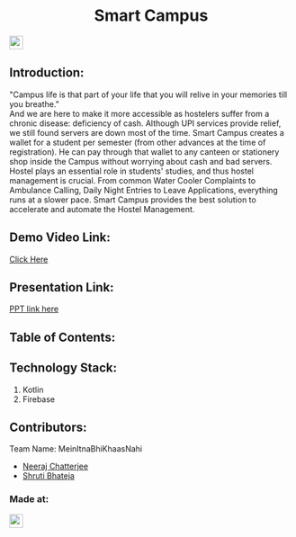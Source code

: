 <h1 align="center">Smart Campus</h1>
<p align="center">
</p>

<a href="https://hack36.com"> <img src="https://cutt.ly/BuiltAtHack36" height=24px> </a>


## Introduction:
  "Campus life is that part of your life that you will relive in your memories till you breathe." <br/>
And we are here to make it more accessible as hostelers suffer from a chronic disease: deficiency of cash. Although UPI services provide relief, we still found servers are down most of the time. Smart Campus creates a wallet for a student per semester (from other advances at the time of registration). He can pay through that wallet to any canteen or stationery shop inside the Campus without worrying about cash and bad servers. Hostel plays an essential role in students' studies, and thus hostel management is crucial. From common Water Cooler Complaints to Ambulance Calling, Daily Night Entries to Leave Applications, everything runs at a slower pace. Smart Campus provides the best solution to accelerate and automate the Hostel Management.
  
## Demo Video Link:
  <a href="https://youtu.be/dQw4w9WgXcQ">Click Here</a>
  
## Presentation Link:
  <a href="https://www.canva.com/design/DAE-wQZy2IU/SoCxQ1WQnxikiskDqc5kww/view?utm_content=DAE-wQZy2IU&utm_campaign=designshare&utm_medium=link2&utm_source=sharebutton"> PPT link here </a>
  
  
## Table of Contents:

## Technology Stack:
  1) Kotlin
  2) Firebase

## Contributors:

Team Name: MeinItnaBhiKhaasNahi

* [Neeraj Chatterjee](https://github.com/NeerajChatterjee)
* [Shruti Bhateja](https://github.com/ShrutisLegion)

### Made at:
<a href="https://hack36.com"> <img src="https://cutt.ly/BuiltAtHack36" height=24px> </a>
